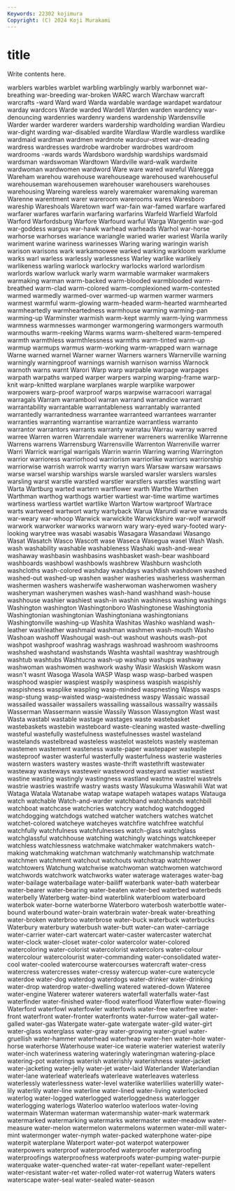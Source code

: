 ```yaml
---
Keywords: 22302 kojimura
Copyright: (C) 2024 Koji Murakami
---
```


# title

Write contents here.



warblers
warbles warblet warbling warblingly warbly warbonnet war-breathing war-breeding war-broken WARC
warch Warchaw warcraft warcrafts -ward Ward ward Warda wardable wardage
wardapet wardatour warday wardcors Warde warded Wardell Warden warden wardency
war-denouncing wardenries wardenry wardens wardenship Wardensville Warder warder warderer warders
wardership wardholding wardian Wardieu war-dight warding war-disabled wardite Wardlaw Wardle
wardless wardlike wardmaid wardman wardmen wardmote wardour-street war-dreading wardress wardresses
wardrobe wardrober wardrobes wardroom wardrooms -wards wards Wardsboro wardship wardships
wardsmaid wardsman wardswoman Wardtown Wardville ward-walk wardwite wardwoman wardwomen wardword
Ware ware wared wareful Waregga Wareham warehou warehouse warehouseage warehoused
warehouseful warehouseman warehousemen warehouser warehousers warehouses warehousing Wareing wareless warely
waremaker waremaking wareman Warenne warentment warer wareroom warerooms wares Waresboro
wareship Wareshoals Waretown warf war-fain war-famed warfare warfared warfarer warfares
warfarin warfaring warfarins Warfeld Warfield Warfold Warford Warfordsburg Warfore Warfourd
warful Warga Wargentin war-god war-goddess wargus war-hawk warhead warheads Warhol
war-horse warhorse warhorses wariance wariangle waried warier wariest Warila warily
wariment warine wariness warinesses Waring waring waringin warish warison warisons
wark warkamoowee warked warking warkloom warklume warks warl warless warlessly
warlessness Warley warlike warlikely warlikeness warling warlock warlockry warlocks warlord
warlordism warlords warlow warluck warly warm warmable warmaker warmakers warmaking
warman warm-backed warm-blooded warmblooded warm-breathed warm-clad warm-colored warm-complexioned warm-contested warmed
warmedly warmed-over warmed-up warmen warmer warmers warmest warmful warm-glowing warm-headed
warm-hearted warmhearted warmheartedly warmheartedness warmhouse warming warming-pan warming-up Warminster warmish
warm-kept warmly warm-lying warmmess warmness warmnesses warmonger warmongering warmongers warmouth
warmouths warm-reeking Warms warms warm-sheltered warm-tempered warmth warmthless warmthlessness warmths
warm-tinted warm-up warmup warmups warmus warm-working warm-wrapped warn warnage Warne
warned warnel Warner warner Warners warners Warnerville warning warningly warningproof
warnings warnish warnison warniss Warnock warnoth warns warnt Warori Warp
warp warpable warpage warpages warpath warpaths warped warper warpers warping
warping-frame warp-knit warp-knitted warplane warplanes warple warplike warpower warpowers warp-proof
warproof warps warpwise warracoori warragal warragals Warram warrambool warran warrand
warrandice warrant warrantability warrantable warrantableness warrantably warranted warrantedly warrantedness warrantee
warranteed warrantees warranter warranties warranting warrantise warrantize warrantless warranto warrantor
warrantors warrants warranty warratau Warrau warray warred warree Warren warren
Warrendale warrener warreners warrenlike Warrenne Warrens warrens Warrensburg Warrensville Warrenton
Warrenville warrer Warri Warrick warrigal warrigals Warrin warrin Warring warring
Warrington warrior warrioress warriorhood warriorism warriorlike warriors warriorship warriorwise warrish
warrok warrty warryn wars Warsaw warsaw warsaws warse warsel warship
warships warsle warsled warsler warslers warsles warsling warst warstle warstled
warstler warstlers warstles warstling wart Warta Wartburg warted wartern wartflower
warth Warthe Warthen Warthman warthog warthogs wartier wartiest war-time wartime
wartimes wartiness wartless wartlet wartlike Warton Wartow wartproof Wartrace warts
wartweed wartwort warty wartyback Warua Warundi warve warwards war-weary war-whoop
Warwick warwickite Warwickshire war-wolf warwolf warwork warworker warworks warworn wary
wary-eyed wary-footed wary-looking warytree was wasabi wasabis Wasagara Wasandawi Wasango
Wasat Wasatch Wasco Wascott wase Waseca Wasegua wasel Wash Wash.
wash washability washable washableness Washaki wash-and-wear washaway washbasin washbasins washbasket
wash-bear washboard washboards washbowl washbowls washbrew Washburn washcloth washcloths wash-colored
washday washdays washdish washdown washed washed-out washed-up washen washer washeries
washerless washerman washermen washers washerwife washerwoman washerwomen washery washeryman washerymen
washes wash-hand washhand wash-house washhouse washier washiest wash-in washin washiness
washing washings Washington washington Washingtonboro Washingtonese Washingtonia Washingtonian washingtonian Washingtoniana
washingtonians Washingtonville washing-up Washita Washitas Washko washland wash-leather washleather washmaid
washman washmen wash-mouth Washo Washoan washoff Washougal wash-out washout washouts
wash-pot washpot washproof washrag washrags washroad washroom washrooms washshed washstand
washstands Washta washtail washtray washtrough washtub washtubs Washtucna wash-up washup
washups washway washwoman washwomen washwork washy Wasir Waskish Waskom wasn
wasn't wasnt Wasoga Wasola WASP Wasp wasp wasp-barbed waspen wasphood
waspier waspiest waspily waspiness waspish waspishly waspishness wasplike waspling wasp-minded
waspnesting Wasps wasps wasp-stung wasp-waisted wasp-waistedness waspy Wassaic wassail wassailed
wassailer wassailers wassailing wassailous wassailry wassails Wasserman Wassermann wassie Wassily
Wasson Wassyngton Wast wast Wasta wastabl wastable wastage wastages waste
wastebasket wastebaskets wastebin wasteboard waste-cleaning wasted waste-dwelling wasteful wastefully wastefulness
wastefulnesses wastel wasteland wastelands wastelbread wasteless wastelot wastelots wastely wasteman
wastemen wastement wasteness waste-paper wastepaper wastepile wasteproof waster wasterful wasterfully
wasterfulness wasterie wasteries wastern wasters wastery wastes waste-thrift wastethrift wastewater
wasteway wasteways wasteweir wasteword wasteyard wastier wastiest wastine wasting wastingly
wastingness wastland wastme wastrel wastrels wastrie wastries wastrife wastry wasts
wasty Wasukuma Waswahili Wat wat Wataga Watala Watanabe watap watape
watapeh watapes wataps Watauga watch watchable Watch-and-warder watchband watchbands watchbill
watchboat watchcase watchcries watchcry watchdog watchdogged watchdogging watchdogs watched watcher
watchers watches watchet watchet-colored watcheye watcheyes watchfire watchfree watchful watchfully
watchfulness watchfulnesses watch-glass watchglass watchglassful watchhouse watching watchingly watchings watchkeeper
watchless watchlessness watchmake watchmaker watchmakers watch-making watchmaking watchman watchmanly watchmanship
watchmate watchmen watchment watchout watchouts watchstrap watchtower watchtowers Watchung watchwise
watchwoman watchwomen watchword watchwords watchwork watchworks water waterage waterages water-bag
water-bailage waterbailage water-bailiff waterbank water-bath waterbear water-bearer water-bearing water-beaten water-bed
waterbed waterbeds waterbelly Waterberg water-bind waterblink waterbloom waterboard waterbok water-borne
waterborne Waterboro waterbosh waterbottle water-bound waterbound water-brain waterbrain water-break water-breathing
water-broken waterbroo waterbrose water-buck waterbuck waterbucks Waterbury waterbury waterbush water-butt
water-can water-carriage water-carrier water-cart watercart water-caster watercaster waterchat water-clock water-closet
water-color watercolor water-colored watercoloring water-colorist watercolorist watercolors water-colour watercolour watercolourist
water-commanding water-consolidated water-cool water-cooled watercourse watercourses watercraft water-cress watercress watercresses
water-cressy watercup water-cure watercycle waterdoe water-dog waterdog waterdogs water-drinker water-drinking
water-drop waterdrop water-dwelling watered watered-down Wateree water-engine Waterer waterer waterers
waterfall waterfalls water-fast waterfinder water-finished water-flood waterflood Waterflow water-flowing Waterford
waterfowl waterfowler waterfowls water-free waterfree water-front waterfront water-fronter waterfronts water-furrow
water-gall water-galled water-gas Watergate water-gate watergate water-gild water-girt water-glass waterglass
water-gray water-growing water-gruel water-gruellish water-hammer waterhead waterheap water-hen water-hole water-horse
waterhorse Waterhouse water-ice waterie waterier wateriest waterily water-inch wateriness watering
wateringly wateringman watering-place watering-pot waterings waterish waterishly waterishness water-jacket water-jacketing
water-jelly water-jet water-laid Waterlander Waterlandian water-lane waterleaf waterleafs waterleave waterleaves
waterless waterlessly waterlessness water-level waterlike waterlilies waterlilly water-lily waterlily water-line
waterline water-lined water-living waterlocked waterlog water-logged waterlogged waterloggedness waterlogger waterlogging
waterlogs Waterloo waterloo waterloos water-loving watermain Waterman waterman watermanship water-mark
watermark watermarked watermarking watermarks watermaster water-meadow water-measure water-melon watermelon watermelons
watermen water-mill water-mint watermonger water-nymph water-packed waterphone water-pipe waterpit waterplane
Waterport water-pot waterpot waterpower waterpowers waterproof waterproofed waterproofer waterproofing waterproofings
waterproofness waterproofs water-pumping water-purpie waterquake water-quenched water-rat water-repellant water-repellent water-resistant
water-ret water-rolled water-rot waterrug Waters waters waterscape water-seal water-sealed water-season
